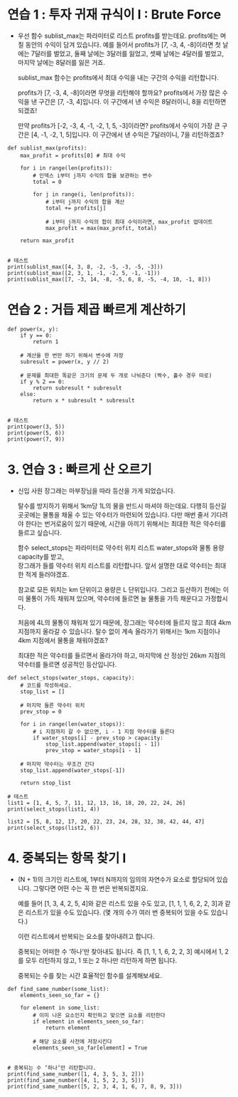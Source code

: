 # 연습 1 : 투자 귀재 규식이 I : Brute Force
  - 우선 함수 sublist_max는 파라미터로 리스트 profits를 받는데요. profits에는 며칠 동안의 수익이 담겨 있습니다. 
    예를 들어서 profits가 [7, -3, 4, -8]이라면 
    첫 날에는 7달러를 벌었고, 둘째 날에는 3달러를 잃었고, 셋째 날에는 4달러를 벌었고, 마지막 날에는 8달러를 잃은 거죠.

    sublist_max 함수는 profits에서 최대 수익을 내는 구간의 수익을 리턴합니다.

    profits가 [7, -3, 4, -8]이라면 무엇을 리턴해야 할까요? 
    profits에서 가장 많은 수익을 낸 구간은 [7, -3, 4]입니다. 이 구간에서 낸 수익은 8달러이니, 8을 리턴하면 되겠죠!

    만약 profits가 [-2, -3, 4, -1, -2, 1, 5, -3]이라면? 
    profits에서 수익이 가장 큰 구간은 [4, -1, -2, 1, 5]입니다. 이 구간에서 낸 수익은 7달러이니, 7을 리턴하겠죠?
```
def sublist_max(profits):
    max_profit = profits[0] # 최대 수익
    
    for i in range(len(profits)):
        # 인덱스 i부터 j까지 수익의 합을 보관하는 변수
        total = 0
        
        for j in range(i, len(profits)):
            # i부터 j까지 수익의 합을 계산
            total += profits[j]
            
            # i부터 j까지 수익의 합이 최대 수익이라면, max_profit 업데이트
            max_profit = max(max_profit, total)

    return max_profit


# 테스트
print(sublist_max([4, 3, 8, -2, -5, -3, -5, -3]))
print(sublist_max([2, 3, 1, -1, -2, 5, -1, -1]))
print(sublist_max([7, -3, 14, -8, -5, 6, 8, -5, -4, 10, -1, 8]))
```

# 연습 2 : 거듭 제곱 빠르게 계산하기
```
def power(x, y):
    if y == 0:
        return 1

    # 계산을 한 번만 하기 위해서 변수에 저장
    subresult = power(x, y // 2)
    
    # 문제를 최대한 똑같은 크기의 문제 두 개로 나눠준다 (짝수, 홀수 경우 따로)
    if y % 2 == 0:
        return subresult * subresult
    else:
        return x * subresult * subresult


# 테스트
print(power(3, 5))
print(power(5, 6))
print(power(7, 9))
```

# 3. 연습 3 : 빠르게 산 오르기
  - 신입 사원 장그래는 마부장님을 따라 등산을 가게 되었습니다.

    탈수를 방지하기 위해서 1km당 1L의 물을 반드시 마셔야 하는데요. 다행히 등산길 곳곳에는 물통을 채울 수 있는 약수터가 마련되어 있습니다.     다만 매번 줄서 기다려야 한다는 번거로움이 있기 때문에, 시간을 아끼기 위해서는 최대한 적은 약수터를 들르고 싶습니다.

    함수 select_stops는 파라미터로 약수터 위치 리스트 water_stops와 물통 용량 capacity를 받고,  
    장그래가 들를 약수터 위치 리스트를 리턴합니다. 앞서 설명한 대로 약수터는 최대한 적게 들러야겠죠.

    참고로 모든 위치는 km 단위이고 용량은 L 단위입니다. 그리고 등산하기 전에는 이미 물통이 가득 채워져 있으며, 
    약수터에 들르면 늘 물통을 가득 채운다고 가정합시다.
    
    처음에 4L의 물통이 채워져 있기 때문에, 장그래는 약수터에 들르지 않고 최대 4km 지점까지 올라갈 수 있습니다. 
    탈수 없이 계속 올라가기 위해서는 1km 지점이나 4km 지점에서 물통을 채워야겠죠?

    최대한 적은 약수터를 들르면서 올라가야 하고, 마지막에 산 정상인 26km 지점의 약수터를 들르면 성공적인 등산입니다.
```
def select_stops(water_stops, capacity):
    # 코드를 작성하세요. 
    stop_list = []

    # 마지막 들른 약수터 위치
    prev_stop = 0

    for i in range(len(water_stops)):
        # i 지점까지 갈 수 없으면, i - 1 지점 약수터를 들른다
        if water_stops[i] - prev_stop > capacity:
            stop_list.append(water_stops[i - 1])
            prev_stop = water_stops[i - 1]

    # 마지막 약수터는 무조건 간다
    stop_list.append(water_stops[-1])

    return stop_list

# 테스트
list1 = [1, 4, 5, 7, 11, 12, 13, 16, 18, 20, 22, 24, 26]
print(select_stops(list1, 4))

list2 = [5, 8, 12, 17, 20, 22, 23, 24, 28, 32, 38, 42, 44, 47]
print(select_stops(list2, 6))
```

# 4. 중복되는 항목 찾기 I
  - (N + 1)의 크기인 리스트에, 1부터 N까지의 임의의 자연수가 요소로 할당되어 있습니다. 그렇다면 어떤 수는 꼭 한 번은 반복되겠지요.

    예를 들어 [1, 3, 4, 2, 5, 4]와 같은 리스트 있을 수도 있고, [1, 1, 1, 6, 2, 2, 3]과 같은 리스트가 있을 수도 있습니다. 
    (몇 개의 수가 여러 번 중복되어 있을 수도 있습니다.)

    이런 리스트에서 반복되는 요소를 찾아내려고 합니다.

    중복되는 어떠한 수 ‘하나’만 찾아내도 됩니다. 
    즉 [1, 1, 1, 6, 2, 2, 3] 예시에서 1, 2를 모두 리턴하지 않고, 1 또는 2 하나만 리턴하게 하면 됩니다.

    중복되는 수를 찾는 시간 효율적인 함수를 설계해보세요.
```
def find_same_number(some_list):
    elements_seen_so_far = {}

    for element in some_list:
        # 이미 나온 요소인지 확인하고 맞으면 요소를 리턴한다
        if element in elements_seen_so_far:
            return element

        # 해당 요소를 사전에 저장시킨다
        elements_seen_so_far[element] = True
    

# 중복되는 수 ‘하나’만 리턴합니다.
print(find_same_number([1, 4, 3, 5, 3, 2]))
print(find_same_number([4, 1, 5, 2, 3, 5]))
print(find_same_number([5, 2, 3, 4, 1, 6, 7, 8, 9, 3]))

```
